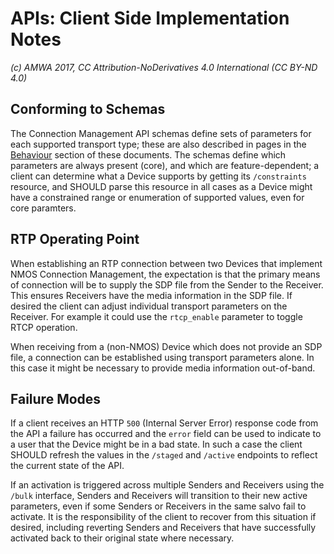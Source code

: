 # APIs: Client Side Implementation Notes

_(c) AMWA 2017, CC Attribution-NoDerivatives 4.0 International (CC BY-ND 4.0)_

## Conforming to Schemas

The Connection Management API schemas define sets of parameters for each supported transport type; these are also described in pages in the [Behaviour](4.0.%20Behaviour.md) section of these documents. The schemas define which parameters are always present (core), and which are feature-dependent; a client can determine what a Device supports by getting its `/constraints` resource, and SHOULD parse this resource in all cases as a Device might have a constrained range or enumeration of supported values, even for core paramters.

## RTP Operating Point

When establishing an RTP connection between two Devices that implement NMOS Connection Management, the expectation is that the primary means of connection will be to supply the SDP file from the Sender to the Receiver. This ensures Receivers have the media information in the SDP file. If desired the client can adjust individual transport parameters on the Receiver. For example it could use the `rtcp_enable` parameter to toggle RTCP operation.

When receiving from a (non-NMOS) Device which does not provide an SDP file, a connection can be established using transport parameters alone. In this case it might be necessary to provide media information out-of-band.

## Failure Modes

If a client receives an HTTP `500` (Internal Server Error) response code from the API a failure has occurred and the `error` field can be used to indicate to a user that the Device might be in a bad state. In such a case the client SHOULD refresh the values in the `/staged` and `/active` endpoints to reflect the current state of the API.

If an activation is triggered across multiple Senders and Receivers using the `/bulk` interface, Senders and Receivers will transition to their new active parameters, even if some Senders or Receivers in the same salvo fail to activate. It is the responsibility of the client to recover from this situation if desired, including reverting Senders and Receivers that have successfully activated back to their original state where necessary.

